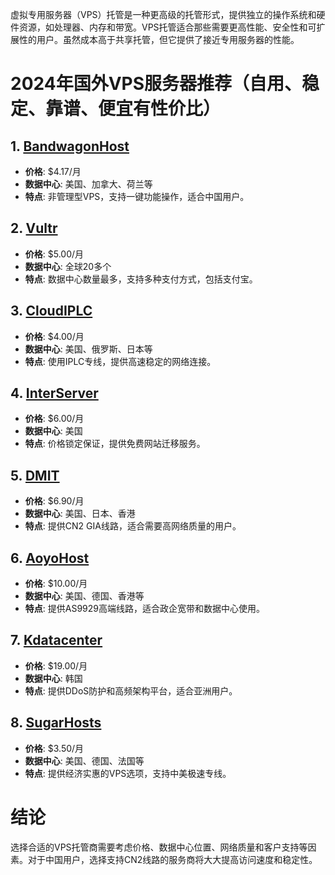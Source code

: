 虚拟专用服务器（VPS）托管是一种更高级的托管形式，提供独立的操作系统和硬件资源，如处理器、内存和带宽。VPS托管适合那些需要更高性能、安全性和可扩展性的用户。虽然成本高于共享托管，但它提供了接近专用服务器的性能。

# 2024年国外VPS服务器推荐（自用、稳定、靠谱、便宜有性价比）




## 1. [BandwagonHost](https://bwh81.net/aff.php?aff=74585)
- **价格**: \$4.17/月
- **数据中心**: 美国、加拿大、荷兰等
- **特点**: 非管理型VPS，支持一键功能操作，适合中国用户。

## 2. [Vultr](https://www.vultr.com/?ref=9607144)
- **价格**: \$5.00/月
- **数据中心**: 全球20多个
- **特点**: 数据中心数量最多，支持多种支付方式，包括支付宝。

## 3. [CloudIPLC](https://www.cloudiplc.com/aff.php?aff=1047)
- **价格**: \$4.00/月
- **数据中心**: 美国、俄罗斯、日本等
- **特点**: 使用IPLC专线，提供高速稳定的网络连接。

## 4. [InterServer](https://www.interserver.net/r/970420)
- **价格**: \$6.00/月
- **数据中心**: 美国
- **特点**: 价格锁定保证，提供免费网站迁移服务。

## 5. [DMIT](https://www.dmit.io/aff.php?aff=9081)
- **价格**: \$6.90/月
- **数据中心**: 美国、日本、香港
- **特点**: 提供CN2 GIA线路，适合需要高网络质量的用户。

## 6. [AoyoHost](https://my.aoyozhuji.com/page.aspx?c=referral&u=54952)
- **价格**: \$10.00/月
- **数据中心**: 美国、德国、香港等
- **特点**: 提供AS9929高端线路，适合政企宽带和数据中心使用。

## 7. [Kdatacenter](https://www.kdatacenter.com/myportal/?affid=987)
- **价格**: \$19.00/月
- **数据中心**: 韩国
- **特点**: 提供DDoS防护和高频架构平台，适合亚洲用户。

## 8. [SugarHosts](https://www.sugarhosts.com/members/aff.php?aff=4045)
- **价格**: \$3.50/月
- **数据中心**: 美国、德国、法国等
- **特点**: 提供经济实惠的VPS选项，支持中美极速专线。


# 结论
选择合适的VPS托管商需要考虑价格、数据中心位置、网络质量和客户支持等因素。对于中国用户，选择支持CN2线路的服务商将大大提高访问速度和稳定性。

